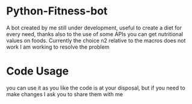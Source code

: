 # Python-Fitness-bot
A bot created by me still under development, useful to create a diet for every need, thanks also to the use of some APIs you can get nutritional values on foods.
Currently the choice n2 relative to the macros does not work I am working to resolve the problem
# Code Usage
you can use it as you like the code is at your disposal, but if you need to make changes I ask you to share them with me
